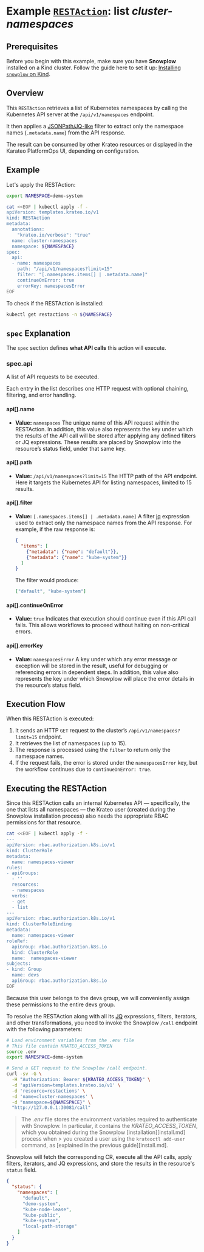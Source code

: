# Example [`RESTAction`][restactions]: list _cluster-namespaces_

## Prerequisites

Before you begin with this example, make sure you have **Snowplow** installed on a Kind cluster.
Follow the guide here to set it up: [Installing `snowplow` on Kind](howto/install.md).

## Overview

This `RESTAction` retrieves a list of Kubernetes namespaces by calling the Kubernetes API server at the `/api/v1/namespaces` endpoint.

It then applies a [JSONPath/JQ-like][jq] filter to extract only the namespace names (`.metadata.name`) from the API response.

The result can be consumed by other Krateo resources or displayed in the Karateo PlatformOps UI, depending on configuration.

## Example

Let's apply the RESTAction:

```sh {name=restaction-cluster-namespaces}
export NAMESPACE=demo-system

cat <<EOF | kubectl apply -f -
apiVersion: templates.krateo.io/v1
kind: RESTAction
metadata:
  annotations:
    "krateo.io/verbose": "true"
  name: cluster-namespaces
  namespace: ${NAMESPACE}
spec:
  api:
  - name: namespaces
    path: "/api/v1/namespaces?limit=15"
    filter: "[.namespaces.items[] | .metadata.name]"
    continueOnError: true
    errorKey: namespacesError
EOF
```

To check if the RESTAction is installed:

```sh
kubectl get restactions -n ${NAMESPACE}
```

## `spec` Explanation


The `spec` section defines **what API calls** this action will execute.

### **spec.api**

A list of API requests to be executed.

Each entry in the list describes one HTTP request with optional chaining, filtering, and error handling.

#### **api[].name**

* **Value:** `namespaces`
  The unique name of this API request within the RESTAction.
  In addition, this value also represents the key under which the results of the API call will be stored after applying any defined filters or JQ expressions. These results are placed by Snowplow into the resource’s status field, under that same key.

#### **api[].path**

* **Value:** `/api/v1/namespaces?limit=15`
  The HTTP path of the API endpoint.
  Here it targets the Kubernetes API for listing namespaces, limited to 15 results.

#### **api[].filter**

* **Value:** `[.namespaces.items[] | .metadata.name]`
  A filter [jq][jq] expression used to extract only the namespace names from the API response.
  For example, if the raw response is:

  ```json
  {
    "items": [
      {"metadata": {"name": "default"}},
      {"metadata": {"name": "kube-system"}}
    ]
  }
  ```

  The filter would produce:

  ```json
  ["default", "kube-system"]
  ```

#### **api[].continueOnError**

* **Value:** `true`
  Indicates that execution should continue even if this API call fails.
  This allows workflows to proceed without halting on non-critical errors.

#### **api[].errorKey**

* **Value:** `namespacesError`
  A key under which any error message or exception will be stored in the result, useful for debugging or referencing errors in dependent steps.
  In addition, this value also represents the key under which Snowplow will place the error details in the resource’s status field.


## Execution Flow

When this RESTAction is executed:

1. It sends an HTTP `GET` request to the cluster’s `/api/v1/namespaces?limit=15` endpoint.
2. It retrieves the list of namespaces (up to 15).
3. The response is processed using the `filter` to return only the namespace names.
4. If the request fails, the error is stored under the `namespacesError` key, but the workflow continues due to `continueOnError: true`.

## Executing the RESTAction

Since this RESTAction calls an internal Kubernetes API — specifically, the one that lists all namespaces — the Krateo user (created during the Snowplow installation process) also needs the appropriate RBAC permissions for that resource.

```sh 
cat <<EOF | kubectl apply -f -
---
apiVersion: rbac.authorization.k8s.io/v1
kind: ClusterRole
metadata:
  name: namespaces-viewer
rules:
- apiGroups:
  - ''
  resources:
  - namespaces
  verbs:
  - get
  - list
---
apiVersion: rbac.authorization.k8s.io/v1
kind: ClusterRoleBinding
metadata:
  name: namespaces-viewer
roleRef:
  apiGroup: rbac.authorization.k8s.io
  kind: ClusterRole
  name:  namespaces-viewer
subjects:
- kind: Group
  name: devs
  apiGroup: rbac.authorization.k8s.io
EOF
```

Because this user belongs to the devs group, we will conveniently assign these permissions to the entire devs group.

To resolve the RESTAction along with all its [JQ][jq] expressions, filters, iterators, and other transformations, you need to invoke the Snowplow `/call` endpoint with the following parameters:

```sh {name=execute-restaction-cluster-namespaces depends=restaction-cluster-namespaces}
# Load environment variables from the .env file
# This file contain KRATEO_ACCESS_TOKEN
source .env
export NAMESPACE=demo-system

# Send a GET request to the Snowplow /call endpoint.
curl -sv -G \
  -H "Authorization: Bearer ${KRATEO_ACCESS_TOKEN}" \
  -d 'apiVersion=templates.krateo.io/v1' \
  -d 'resource=restactions' \
  -d 'name=cluster-namespaces' \
  -d "namespace=${NAMESPACE}" \
  "http://127.0.0.1:30081/call"
```

> The _.env_ file stores the environment variables required to authenticate with Snowplow.
> In particular, it contains the _KRATEO_ACCESS_TOKEN_, which you obtained during the Snowplow [installation][install.md] process when > you created a user using the `krateoctl add-user` command, as [explained in the previous guide][install.md].

Snowplow will fetch the corresponding CR, execute all the API calls, apply filters, iterators, and JQ expressions, and store the results in the resource's `status` field.

```json
{
  "status": {
    "namespaces": [
      "default",
      "demo-system",
      "kube-node-lease",
      "kube-public",
      "kube-system",
      "local-path-storage"
    ]
  }
}
```

[restactions]: restactions.md
[jq]: https://jqlang.org/tutorial/
